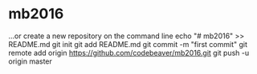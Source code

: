 # mb2016

…or create a new repository on the command line
echo "# mb2016" >> README.md
git init
git add README.md
git commit -m "first commit"
git remote add origin https://github.com/codebeaver/mb2016.git
git push -u origin master
